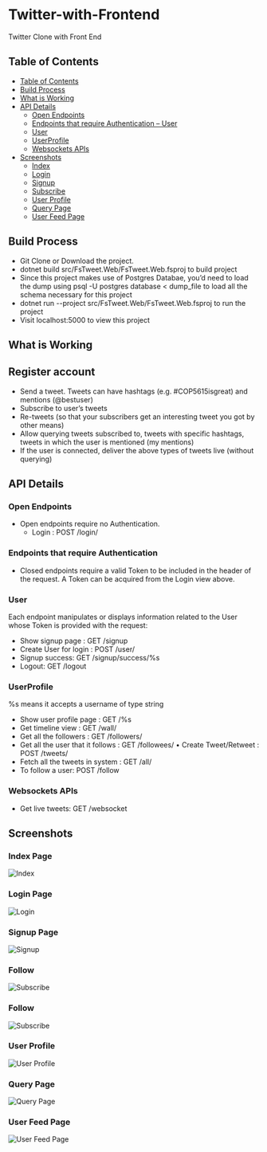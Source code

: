 # Twitter-with-Frontend
Twitter Clone with Front End


## Table of Contents
- [Table of Contents](#table-of-contents)
- [Build Process](#build-process)
- [What is Working](#what-is-working)
- [API Details](#api)
  - [Open Endpoints](#open-endpoints)
  - [Endpoints that require Authentication – User](#endpoints-that-require-authentication)
  - [User](#user)
  - [UserProfile](#user-profile)
  - [Websockets APIs](#websockets-apis)
- [Screenshots](#screenshots)
  - [Index](#index)
  - [Login](#login)
  - [Signup](#signup)
  - [Subscribe](#subscribe)
  - [User Profile](#user-profile)
  - [Query Page](#query-page)
  - [User Feed Page](#user-feed-page)


## Build Process

- Git Clone or Download the project.
- dotnet build src/FsTweet.Web/FsTweet.Web.fsproj to build project
- Since this project makes use of Postgres Databae, you’d need to load the
dump using psql -U postgres database < dump_file to load all the
schema necessary for this project
- dotnet run --project src/FsTweet.Web/FsTweet.Web.fsproj to run
the project
- Visit localhost:5000 to view this project

## What is Working

## Register account
- Send a tweet. Tweets can have hashtags (e.g. #COP5615isgreat) and
mentions (@bestuser)
- Subscribe to user’s tweets
- Re-tweets (so that your subscribers get an interesting tweet you got by
other means)
- Allow querying tweets subscribed to, tweets with specific hashtags, tweets
in which the user is mentioned (my mentions)
- If the user is connected, deliver the above types of tweets live (without
querying)

## API Details

### Open Endpoints

- Open endpoints require no Authentication.
  - Login : POST /login/
  
### Endpoints that require Authentication
- Closed endpoints require a valid Token to be included in the header of the request. A Token can be acquired from the Login view above.

### User

Each endpoint manipulates or displays information related to the User whose Token is provided with the request:
  - Show signup page : GET /signup
  - Create User for login : POST /user/
  - Signup success: GET /signup/success/%s
  - Logout: GET /logout

### UserProfile

%s means it accepts a username of type string
  - Show user profile page : GET /%s
  - Get timeline view : GET /wall/
  - Get all the followers : GET /followers/
  - Get all the user that it follows : GET /followees/ • Create Tweet/Retweet : POST /tweets/
  - Fetch all the tweets in system : GET /all/
  - To follow a user: POST /follow

### Websockets APIs
 - Get live tweets: GET /websocket

## Screenshots

### Index Page 
![Index](./docs/index.png)

### Login Page
![Login](./docs/signup.png)

### Signup Page
![Signup](./docs/signup.png)

### Follow  
![Subscribe](./docs/follow.png)

### Follow  
![Subscribe](./docs/follow.png)

### User Profile  
![User Profile](./docs/userprofile.png)

### Query Page
![Query Page](./docs/query.png)
 
### User Feed Page
![User Feed Page](./docs/feed.png)





